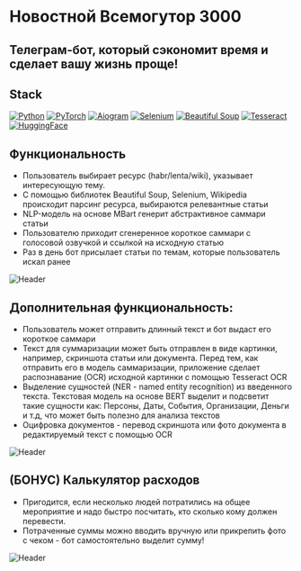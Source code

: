 # Новостной Всемогутор 3000
## Телеграм-бот, который сэкономит время и сделает вашу жизнь проще!

## Stack
[![Python](https://img.shields.io/badge/python-3670A0?style=plastic&logo=python&logoColor=ffdd54)](https://python.org)
[![PyTorch](https://img.shields.io/badge/pytorch-ee4c2d?style=plastic&logo=pytorch&logoColor=white)](https://pytorch.org/)
[![Aiogram](https://img.shields.io/badge/Aiogram-009cfb?style=plastic&logo=aiogram&logoColor=white)](https://docs.aiogram.dev/)
[![Selenium](https://img.shields.io/badge/Selenium-5fbb49?style=plastic&logo=selenium&logoColor=white)](https://www.selenium.dev/)
[![Beautiful Soup](https://img.shields.io/badge/Beautiful_Soup-212528?style=plastic&logo=BeautifulSoup&logoColor=white)](https://www.crummy.com/software/BeautifulSoup/)
[![Tesseract](https://img.shields.io/badge/Tesseract_OCR-158c64?style=plastic&logo=TesseractOCR&logoColor=white)](https://tesseract-ocr.github.io/)
[![HuggingFace](https://img.shields.io/badge/%F0%9F%A4%97-Models%20on%20Hub-yellow)](https://huggingface.co/)

## Функциональность
- Пользователь выбирает ресурс (habr/lenta/wiki), указывает интересующую тему. 
- С помощью библиотек Beautiful Soup, Selenium, Wikipedia происходит парсинг ресурса, выбираются релевантные статьи
- NLP-модель на основе MBart генерит абстрактивное саммари статьи
- Пользователю приходит сгенеренное короткое саммари с голосовой озвучкой и ссылкой на исходную статью
- Раз в день бот присылает статьи по темам, которые пользователь искал ранее

![Header](https://github.com/lena-sapr/final_project/blob/main/assets/1_parsers_resized.gif)

## Дополнительная функциональность:
- Пользователь может отправить длинный текст и бот выдаст его короткое саммари
- Текст для суммаризации может быть отправлен в виде картинки, например, скриншота статьи или документа. Перед тем, как отправить его в модель саммаризации, приложение сделает распознавание (OCR) исходной картинки с помощью Tesseract OCR
- Выделение сущностей (NER - named entity recognition) из введенного текста. Текстовая модель на основе BERT выделит и подсветит такие сущности как: Персоны, Даты, События, Организации, Деньги и т.д, что может быть полезно для анализа текстов
- Оцифровка документов - перевод скриншота или фото документа в редактируемый текст с помощью OCR

![Header](https://github.com/lena-sapr/final_project/blob/main/assets/2_add_feat_resized.gif)


## (БОНУС) Калькулятор расходов
- Пригодится, если несколько людей потратились на общее мероприятие и надо быстро посчитать, кто сколько кому должен перевести. 
- Потраченные суммы можно вводить вручную или прикрепить фото с чеком - бот самостоятельно выделит сумму!

![Header](https://github.com/lena-sapr/final_project/blob/main/assets/3_shekeli_resized.gif)
